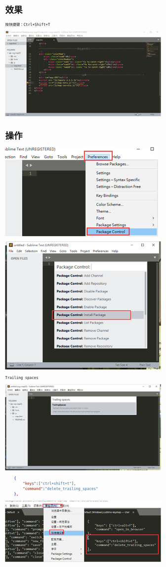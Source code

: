 # 效果

`按快捷键：Ctrl+Shift+T`

![](image/5-1.gif)

# 操作

![](image/2-1.png)

![](image/2-2.png)

`Trailing spaces`

![](image/5-2.png)

```json
	{
		"keys":["ctrl+shift+t"],
		"command":"delete_trailing_spaces"
	},
```

![](image/5-3.png)